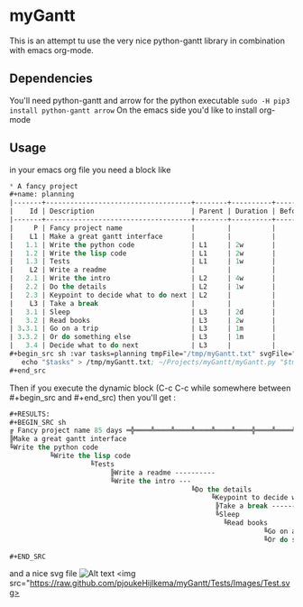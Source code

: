 # myGantt

This is an attempt tu use the very nice python-gantt library in combination with emacs org-mode.

## Dependencies
You'll need python-gantt and arrow for the python executable
`sudo -H pip3 install python-gantt arrow`
On the emacs side you'd like to install org-mode

## Usage

in your emacs org file you need a block like
```lisp
* A fancy project
#+name: planning
|-------+------------------------------------+--------+----------+--------+-------+----------+------|
|    Id | Description                        | Parent | Duration | Before | After | Start    | Type |
|-------+------------------------------------+--------+----------+--------+-------+----------+------|
|     P | Fancy project name                 |        |          |        |       | 1/1/2018 |      |
|    L1 | Make a great gantt interface       |        |          |        |       |          |      |
|   1.1 | Write the python code              | L1     | 2w       |        |       |          |      |
|   1.2 | Write the lisp code                | L1     | 2w       |        |   1.1 |          |      |
|   1.3 | Tests                              | L1     | 1w       |        |   1.2 |          |      |
|    L2 | Write a readme                     |        |          |        |    L1 |          |      |
|   2.1 | Write the intro                    | L2     | 4w       |        |       |          |      |
|   2.2 | Do the details                     | L2     | 1w       |        |   2.1 |          |      |
|   2.3 | Keypoint to decide what to do next | L2     |          |        |   2.2 |          | KP   |
|    L3 | Take a break                       |        |          |        |    L2 |          |      |
|   3.1 | Sleep                              | L3     | 2d       |        |       |          |      |
|   3.2 | Read books                         | L3     | 2w       |        |   3.1 |          |      |
| 3.3.1 | Go on a trip                       | L3     | 1m       |        |   3.2 |          |      |
| 3.3.2 | Or do something else               | L3     | 1m       |        |   3.2 |          |      |
|   3.4 | Decide what to do next             | L3     |          |        | 3.3.2 |          | KP   |
#+begin_src sh :var tasks=planning tmpFile="/tmp/myGantt.txt" svgFile="./Images/Test.svg" scale="w" :results value code
   echo "$tasks" > /tmp/myGantt.txt; ~/Projects/myGantt/myGantt.py "$tmpFile" "$svgFile" "$scale"
#+end_src
```
Then if you execute the dynamic block (C-c C-c while somewhere between #+begin_src and #+end_src) then you'll get :
```lisp
#+RESULTS:
#+BEGIN_SRC sh
╔ Fancy project name 85 days ═╬════╩════╩════╩════╩════╩════╬════╩════╩════╩════╩════
╠Make a great gantt interface 
╚Write the python code 
          ╚Write the lisp code 
                    ╚Tests 
                         ╠Write a readme ----------
                         ╚Write the intro ---
                                             ╚Do the details 
                                                  ╚Keypoint to decide what to do next 
                                                   ╠Take a break --------------------
                                                   ╚Sleep 
                                                     ╚Read books 
                                                               ╚Go on a trip --------
                                                               ╚Or do something else 
                                                                                     ╚Decide what to do next 
#+END_SRC
```
and a nice svg file 
![Alt text](https://raw.github.com/pjoukeHijlkema/myGantt/Tests/Images/Test.svg)
<img src="https://raw.github.com/pjoukeHijlkema/myGantt/Tests/Images/Test.svg>
